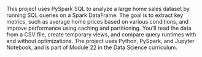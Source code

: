 This project uses PySpark SQL to analyze a large home sales dataset by running SQL queries on a Spark DataFrame. The goal is to extract key metrics, such as average home prices based on various conditions, and improve performance using caching and partitioning. You'll read the data from a CSV file, create temporary views, and compare query runtimes with and without optimizations. The project uses Python, PySpark, and Jupyter Notebook, and is part of Module 22 in the Data Science curriculum.
